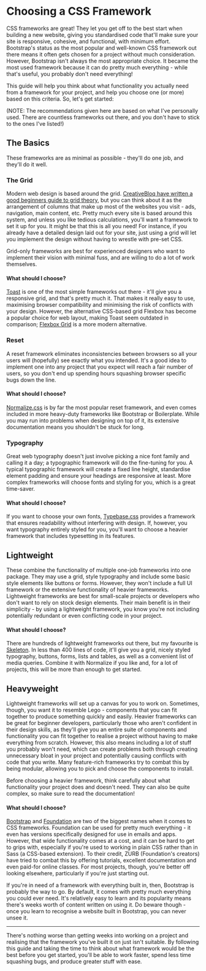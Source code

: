 # Choosing a CSS Framework

CSS frameworks are great! They let you get off to the best start when building a new website, giving you standardised code that'll make sure your site is responsive, cohesive, and functional, with minimum effort. Bootstrap's status as the most popular and well-known CSS framework out there means it often gets chosen for a project without much consideration. However, Bootstrap isn't always the most appropriate choice. It became the most used framework because it can do pretty much everything - while that's useful, you probably don't need everything! 

This guide will help you think about what functionality you actually need from a framework for your project, and help you choose one (or more) based on this criteria. So, let's get started:

(NOTE: The recommendations given here are based on what I've personally used. There are countless frameworks out there, and you don't have to stick to the ones I've listed!)

## The Basics

These frameworks are as minimal as possible - they'll do one job, and they'll do it well.

### The Grid
Modern web design is based around the grid. [CreativeBloq have written a good beginners guide to grid theory](http://www.creativebloq.com/web-design/grid-theory-41411345), but you can think about it as the arrangement of columns that make up most of the websites you visit - ads, navigation, main content, etc. Pretty much every site is based around this system, and unless you like tedious calculations, you'll want a framework to set it up for you. It might be that this is all you need! For instance, if you already have a detailed design laid out for your site, just using a grid will let you implement the design without having to wrestle with pre-set CSS.

Grid-only frameworks are best for experienced designers who want to implement their vision with minimal fuss, and are willing to do a lot of work themselves.

#### What should I choose?
[Toast](https://daneden.github.io/Toast/) is one of the most simple frameworks out there - it'll give you a responsive grid, and that's pretty much it. That makes it really easy to use, maximising browser compatibility and minimising the risk of conflicts with your design. However, the alternative CSS-based grid Flexbox has become a popular choice for web layout, making Toast seem outdated in comparison; [Flexbox Grid](http://flexboxgrid.com/) is a more modern alternative.

### Reset
A reset framework eliminates inconsistencies between browsers so all your users will (hopefully) see exactly what you intended. It's a good idea to implement one into any project that you expect will reach a fair number of users, so you don't end up spending hours squashing browser specific bugs down the line.

#### What should I choose?
[Normalize.css](https://necolas.github.io/normalize.css/) is by far the most popular reset framework, and even comes included in more heavy-duty frameworks like Bootstrap or Boilerplate. While you may run into problems when designing on top of it, its extensive documentation means you shouldn't be stuck for long.

### Typography

Great web typography doesn't just involve picking a nice font family and calling it a day; a typographic framework will do the fine-tuning for you. A typical typographic framework will create a fixed line height, standardise element padding and ensure your headings are responsive at least. More complex frameworks will choose fonts and styling for you, which is a great time-saver. 

#### What should I choose?
If you want to choose your own fonts, [Typebase.css](https://devinhunt.github.io/typebase.css/) provides a framework that ensures readability without interfering with design. If, however, you want typography entirely styled for you, you'll want to choose a heavier framework that includes typesetting in its features.


## Lightweight

These combine the functionality of multiple one-job frameworks into one package. They may use a grid, style typography and include some basic style elements like buttons or forms. However, they won't include a full UI framework or the extensive functionality of heavier frameworks. Lightweight frameworks are best for small-scale projects or developers who don't want to rely on stock design elements. Their main benefit is in their simplicity - by using a lightweight framework, you know you're not including potentially redundant or even conflicting code in your project.

#### What should I choose?
There are hundreds of lightweight frameworks out there, but my favourite is [Skeleton](http://getskeleton.com/). In less than 400 lines of code, it'll give you a grid, nicely styled typography, buttons, forms, lists and tables, as well as a convenient list of media queries. Combine it with Normalize if you like and, for a lot of projects, this will be more than enough to get started.

## Heavyweight

Lightweight frameworks will set up a canvas for you to work on. Sometimes, though, you want it to resemble Lego - components that you can fit together to produce something quickly and easily. Heavier frameworks can be great for beginner developers, particularly those who aren't confident in their design skills, as they'll give you an entire suite of components and functionality you can fit together to realise a project without having to make everything from scratch. However, this also means including a lot of stuff you probably won't need, which can create problems both through creating unnecessary bloat in your project and potentially causing conflicts with code that you write. Many feature-rich frameworks try to combat this by being modular, allowing you to pick and choose the components to install.

Before choosing a heavier framework, think carefully about what functionality your project does and doesn't need. They can also be quite complex, so make sure to read the documentation!

#### What should I choose?
[Bootstrap](https://getbootstrap.com/) and [Foundation](http://foundation.zurb.com/) are two of the biggest names when it comes to CSS frameworks. Foundation can be used for pretty much everything - it even has versions specifically designed for use in emails and apps. However, that wide functionality comes at a cost, and it can be hard to get to grips with, especially if you're used to working in plain CSS rather than in Sass (a CSS-based extension). To their credit, ZURB (Foundation's creators) have tried to combat this by offering tutorials, excellent documentation and even paid-for online classes. For most projects, though, you're better off looking elsewhere, particularly if you're just starting out. 

If you're in need of a framework with everything built in, then, Bootstrap is probably the way to go. By default, it comes with pretty much everything you could ever need. It's relatively easy to learn and its popularity means there's weeks worth of content written on using it. Do beware though - once you learn to recognise a website built in Bootstrap, you can never unsee it.

* * *

There's nothing worse than getting weeks into working on a project and realising that the framework you've built it on just isn't suitable. By following this guide and taking the time to think about what framework would be the best before you get started, you'll be able to work faster, spend less time squashing bugs, and produce greater stuff with ease.
